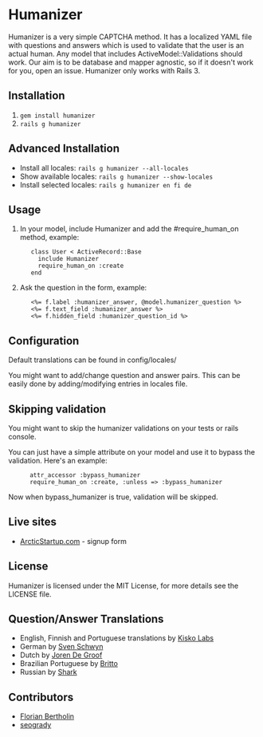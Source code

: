 # Humanizer

Humanizer is a very simple CAPTCHA method. It has a localized YAML file with questions and answers which is used to validate that the user is an actual human. Any model that includes ActiveModel::Validations should work. Our aim is to be database and mapper agnostic, so if it doesn't work for you, open an issue. Humanizer only works with Rails 3.

## Installation

1. `gem install humanizer`
2. `rails g humanizer`

## Advanced Installation

* Install all locales: `rails g humanizer --all-locales`
* Show available locales: `rails g humanizer --show-locales`
* Install selected locales: `rails g humanizer en fi de`

## Usage

1. In your model, include Humanizer and add the #require_human_on method, example:

          class User < ActiveRecord::Base
            include Humanizer
            require_human_on :create
          end

2. Ask the question in the form, example:

          <%= f.label :humanizer_answer, @model.humanizer_question %>
          <%= f.text_field :humanizer_answer %>
          <%= f.hidden_field :humanizer_question_id %>

## Configuration

Default translations can be found in config/locales/

You might want to add/change question and answer pairs. This can be easily done by adding/modifying entries in locales file.

## Skipping validation

You might want to skip the humanizer validations on your tests or rails console.

You can just have a simple attribute on your model and use it to bypass the validation. Here's an example:

          attr_accessor :bypass_humanizer
          require_human_on :create, :unless => :bypass_humanizer

Now when bypass_humanizer is true, validation will be skipped.
          
## Live sites

* [ArcticStartup.com](http://arcticstartup.com/) - signup form

## License

Humanizer is licensed under the MIT License, for more details see the LICENSE file.

## Question/Answer Translations

* English, Finnish and Portuguese translations by [Kisko Labs](http://kiskolabs.com/)
* German by [Sven Schwyn](http://github.com/svoop)
* Dutch by [Joren De Groof](http://github.com/joren)
* Brazilian Portuguese by [Britto](http://github.com/britto)
* Russian by [Shark](http://github.com/Serheo)

## Contributors

* [Florian Bertholin](http://github.com/Arkan)
* [seogrady](http://github.com/seogrady)
